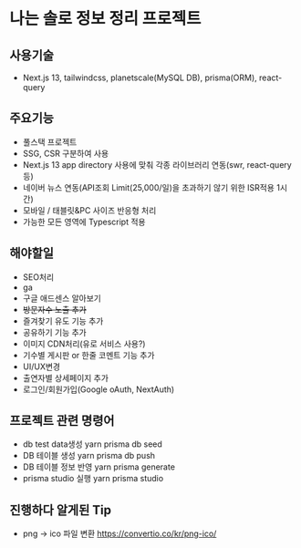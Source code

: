 # 나는 솔로 정보 정리 프로젝트

## 사용기술

- Next.js 13, tailwindcss, planetscale(MySQL DB), prisma(ORM), react-query

## 주요기능

- 풀스택 프로젝트
- SSG, CSR 구분하여 사용
- Next.js 13 app directory 사용에 맞춰 각종 라이브러리 연동(swr, react-query 등)
- 네이버 뉴스 연동(API조회 Limit(25,000/일)을 초과하기 않기 위한 ISR적용 1시간)
- 모바일 / 태블릿&PC 사이즈 반응형 처리
- 가능한 모든 영역에 Typescript 적용

## 해야할일

- SEO처리
- ga
- 구글 애드센스 알아보기
- ~~방문자수 노출 추가~~
- 즐겨찾기 유도 기능 추가
- 공유하기 기능 추가
- 이미지 CDN처리(유로 서비스 사용?)
- 기수별 게시판 or 한줄 코멘트 기능 추가
- UI/UX변경
- 출연자별 상세페이지 추가
- 로그인/회원가입(Google oAuth, NextAuth)

## 프로젝트 관련 명령어

- db test data생성
  yarn prisma db seed
- DB 테이블 생성
  yarn prisma db push
- DB 테이블 정보 반영
  yarn prisma generate
- prisma studio 실행
  yarn prisma studio

## 진행하다 알게된 Tip

- png -> ico 파일 변환
  https://convertio.co/kr/png-ico/
